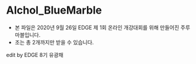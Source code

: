 # Alchol_BlueMarble

- 본 파일은 2020년 9월 26일 EDGE 제 1회 온라인 개강대회를 위해 만들어진 주루마블입니다.
- 조는 총 2개까지만 받을 수 있습니다.

edit by EDGE 8기 유광채
